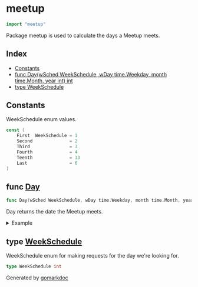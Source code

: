 <!-- Code generated by gomarkdoc. DO NOT EDIT -->

# meetup

```go
import "meetup"
```

Package meetup is used to calculate the days a Meetup meets\.

## Index

- [Constants](<#constants>)
- [func Day(wSched WeekSchedule, wDay time.Weekday, month time.Month, year int) int](<#func-day>)
- [type WeekSchedule](<#type-weekschedule>)


## Constants

WeekSchedule enum values\.

```go
const (
    First  WeekSchedule = 1
    Second              = 2
    Third               = 3
    Fourth              = 4
    Teenth              = 13
    Last                = 6
)
```

## func [Day](<https://github.com/vpayno/exercism-workspace/blob/main/go/meetup/meetup.go#L49>)

```go
func Day(wSched WeekSchedule, wDay time.Weekday, month time.Month, year int) int
```

Day returns the date the Meetup meets\.

<details><summary>Example</summary>
<p>

```go
{
	fmt.Println(Day(First, time.Monday, time.July, 2022))
	fmt.Println(Day(Second, time.Tuesday, time.July, 2022))
	fmt.Println(Day(Third, time.Wednesday, time.July, 2022))
	fmt.Println(Day(Fourth, time.Thursday, time.July, 2022))
	fmt.Println(Day(Teenth, time.Friday, time.July, 2022))
	fmt.Println(Day(Last, time.Saturday, time.July, 2022))
	fmt.Println(Day(First, time.Friday, time.July, 2022))

}
```

#### Output

```
4
12
20
28
15
30
1
```

</p>
</details>

## type [WeekSchedule](<https://github.com/vpayno/exercism-workspace/blob/main/go/meetup/meetup.go#L27>)

WeekSchedule enum for making requests for the day we're looking for\.

```go
type WeekSchedule int
```



Generated by [gomarkdoc](<https://github.com/princjef/gomarkdoc>)
